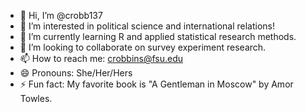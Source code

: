 - 👋 Hi, I’m @crobb137
- 👀 I’m interested in political science and international relations!
- 🌱 I’m currently learning R and applied statistical research methods.
- 💞️ I’m looking to collaborate on survey experiment research.
- 📫 How to reach me: crobbins@fsu.edu
- 😄 Pronouns: She/Her/Hers
- ⚡ Fun fact: My favorite book is "A Gentleman in Moscow" by Amor Towles.

<!---
crobb137/crobb137 is a ✨ special ✨ repository because its `README.md` (this file) appears on your GitHub profile.
You can click the Preview link to take a look at your changes.
--->

